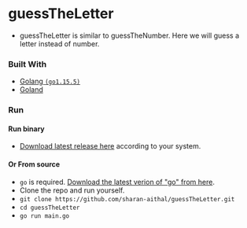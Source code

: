# guessTheLetter
* guessTheLetter is similar to guessTheNumber. Here we will guess a letter instead of number.

### Built With
* [Golang `(go1.15.5)`](https://golang.org/)
* [Goland](https://www.jetbrains.com/go/)

### Run
#### Run binary
* [Download latest release here](https://github.com/sharan-aithal/guessTheLetter/releases) according to your system.
#### Or From source
* `go` is required. [Download the latest verion of "go" from here](https://golang.org/dl/).
* Clone the repo and run yourself.
* `git clone https://github.com/sharan-aithal/guessTheLetter.git`
* `cd guessTheLetter`
* `go run main.go`
